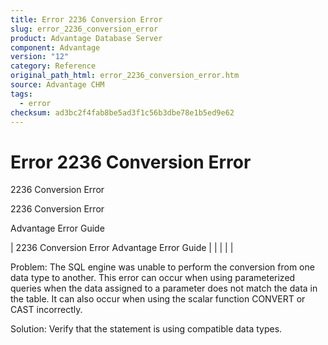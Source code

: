 ```yaml
---
title: Error 2236 Conversion Error
slug: error_2236_conversion_error
product: Advantage Database Server
component: Advantage
version: "12"
category: Reference
original_path_html: error_2236_conversion_error.htm
source: Advantage CHM
tags:
  - error
checksum: ad3bc2f4fab8be5ad3f1c56b3dbe78e1b5ed9e62
---
```


# Error 2236 Conversion Error

2236 Conversion Error

2236 Conversion Error

Advantage Error Guide

| 2236 Conversion Error  Advantage Error Guide |  |  |  |  |

Problem: The SQL engine was unable to perform the conversion from one data type to another. This error can occur when using parameterized queries when the data assigned to a parameter does not match the data in the table. It can also occur when using the scalar function CONVERT or CAST incorrectly.

Solution: Verify that the statement is using compatible data types.
